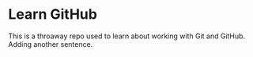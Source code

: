 # Learn GitHub

This is a throaway repo used to learn about working with Git and GitHub.
Adding another sentence.
